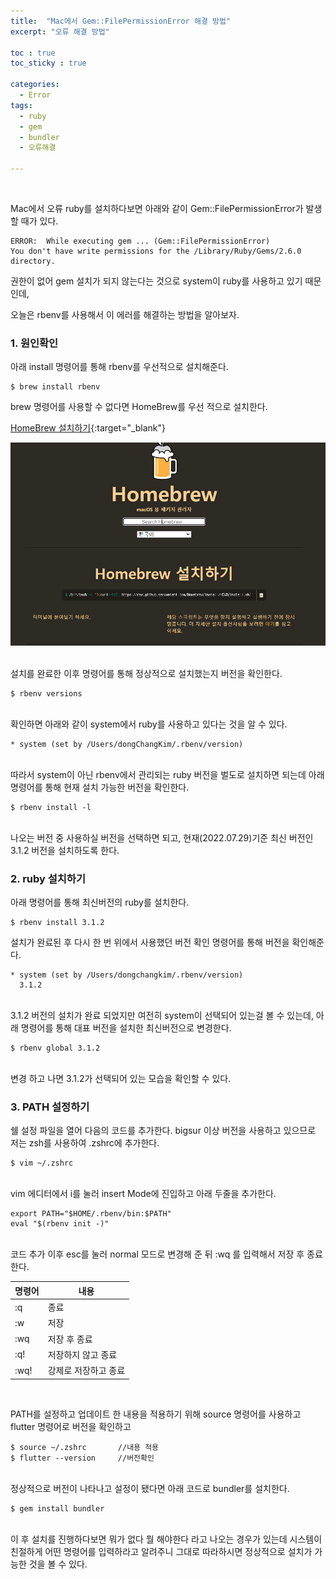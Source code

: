 ```yaml
---
title:  "Mac에서 Gem::FilePermissionError 해결 방법"
excerpt: "오류 해결 방법"

toc : true
toc_sticky : true

categories:
  - Error
tags: 
  - ruby 
  - gem
  - bundler
  - 오류해결
  
---
```


<br/>

Mac에서 오류 ruby를 설치하다보면 아래와 같이 Gem::FilePermissionError가 발생할 때가 있다.

    ERROR:  While executing gem ... (Gem::FilePermissionError)
    You don't have write permissions for the /Library/Ruby/Gems/2.6.0 directory.

권한이 없어 gem 설치가 되지 않는다는 것으로 system이 ruby를 사용하고 있기 때문인데,

오늘은 rbenv를 사용해서 이 에러를 해결하는 방법을 알아보자.


### 1. 원인확인

아래 install 명령어를 통해 rbenv를 우선적으로 설치해준다.

    $ brew install rbenv



brew 명령어를 사용할 수 없다면 HomeBrew를 우선 적으로 설치한다.

[HomeBrew 설치하기](https://brew.sh/index_ko){:target="_blank"}


<img src="/assets/images/homebrew.jpg"><br/><br/>

설치를 완료한 이후 명령어를 통해 정상적으로 설치했는지 버전을 확인한다.

    $ rbenv versions

<br/>
확인하면 아래와 같이 system에서 ruby를 사용하고 있다는 것을 알 수 있다.

    * system (set by /Users/dongChangKim/.rbenv/version)

<br/>
따라서 system이 아닌 rbenv에서 관리되는 ruby 버전을 벌도로 설치하면 되는데 아래 명령어를 통해 현재 설치 가능한 버전을 확인한다.

    $ rbenv install -l

<br/>
나오는 버전 중 사용하실 버전을 선택하면 되고, 현재(2022.07.29)기준 최신 버전인 3.1.2 버전을 설치하도록 한다.

<br/>

### 2. ruby 설치하기

아래 명령어를 통해 최신버전의 ruby를 설치한다.

    $ rbenv install 3.1.2

설치가 완료된 후 다시 한 번 위에서 사용했던 버전 확인 명령어를 통해 버전을 확인해준다.

    * system (set by /Users/dongchangkim/.rbenv/version)
      3.1.2

<br/>
3.1.2 버전의 설치가 완료 되었지만 여전히 system이 선택되어 있는걸 볼 수 있는데,
아래 명령어를 통해 대표 버전을 설치한 최신버전으로 변경한다.

    $ rbenv global 3.1.2

<br/>
변경 하고 나면 3.1.2가 선택되어 있는 모습을 확인할 수 있다.

<br/>

### 3. PATH 설정하기

쉘 설정 파일을 열어 다음의 코드를 추가한다. bigsur 이상 버전을 사용하고 있으므로 저는 zsh를 사용하여 .zshrc에 추가한다.

    $ vim ~/.zshrc

<br/>
vim 에디터에서 i를 눌러 insert Mode에 진입하고 아래 두줄을 추가한다.

    export PATH="$HOME/.rbenv/bin:$PATH"
    eval "$(rbenv init -)"

<br/>
코드 추가 이후 esc를 눌러 normal 모드로 변경해 준 뒤 :wq 를 입력해서 저장 후 종료한다.

|명령어|내용|
|-----|-----|
| :q|종료|
| :w|저장|
| :wq|저장 후 종료|
| :q!|저장하지 않고 종료|
| :wq!|강제로 저장하고 종료|

<br/>

PATH를 설정하고 업데이트 한 내용을 적용하기 위해 source 명령어를 사용하고 flutter 명령어로 버전을 확인하고

    $ source ~/.zshrc       //내용 적용
    $ flutter --version     //버전확인

<br/>
정상적으로 버전이 나타나고 설정이 됐다면 아래 코드로 bundler를 설치한다.

    $ gem install bundler

<br/>
이 후 설치를 진행하다보면 뭐가 없다 뭘 해야한다 라고 나오는 경우가 있는데 시스템이 친절하게 
어떤 명령어를 입력하라고 알려주니 그대로 따라하시면 정상적으로 설치가 가능한 것을 볼 수 있다.



